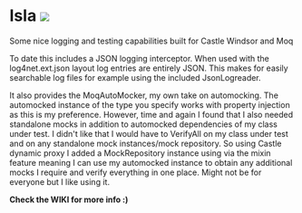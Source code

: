Isla <img src="https://ci.appveyor.com/api/projects/status/j05g1l2n73nmftq0">
====

Some nice logging and testing capabilities built for Castle Windsor and Moq

To date this includes a JSON logging interceptor.  When used with the log4net.ext.json layout log entries are entirely JSON.
This makes for easily searchable log files for example using the included JsonLogreader.

It also provides the MoqAutoMocker, my own take on automocking.
The automocked instance of the type you specify works with property injection as this is my preference.
However, time and again I found that I also needed standalone mocks in addition to automocked dependencies
of my class under test.  I didn't like that I would have to VerifyAll on my class under test and on any 
standalone mock instances/mock repository.
So using Castle dynamic proxy I added a MockRepository instance using via the mixin feature meaning I can use
my automocked instance to obtain any additional mocks I require and verify everything in one place.
Might not be for everyone but I like using it.

**Check the WIKI for more info :)**
